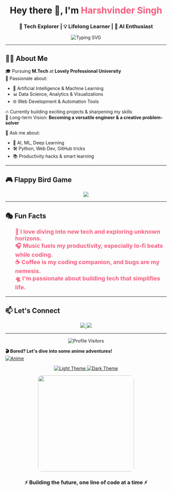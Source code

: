 <!-- HEADER -->
<h1 align="center">Hey there 👋, I'm <span style="color:#f75c7e;">Harshvinder Singh</span></h1>
<h3 align="center">🚀 Tech Explorer | 💡 Lifelong Learner | 🧠 AI Enthusiast</h3>

<p align="center">
  <img src="https://readme-typing-svg.herokuapp.com?font=Fira+Code&weight=500&size=24&pause=1000&center=true&vCenter=true&lines=⚡+Engineer+in+the+Making;🌐+Full-stack+Developer;🤖+AI+%2B+ML+Explorer;🎯+Focused+on+Growth+%26+Impact" alt="Typing SVG" />
</p>



---

## 👨‍💻 About Me

🎓 Pursuing **M.Tech** at **Lovely Professional University**  
🌱 Passionate about:
- 🤖 Artificial Intelligence & Machine Learning  
- 📊 Data Science, Analytics & Visualizations  
- 🌐 Web Development & Automation Tools  

🔥 Currently building exciting projects & sharpening my skills  
🎯 Long-term Vision: **Becoming a versatile engineer & a creative problem-solver**

💬 Ask me about:
- 📌 AI, ML, Deep Learning
- 🛠️ Python, Web Dev, GitHub tricks
- 📚 Productivity hacks & smart learning

---

## 🎮 Flappy Bird Game

<p align="center">
  <a href="https://flappybird.io/" target="_blank">
    <img src="https://img.shields.io/badge/Start%20Game-Click%20Here-ff69b4?style=for-the-badge&logo=game-controller&logoColor=white">
  </a>
</p>

---

## 🎭 Fun Facts

<p align="center">
  <ul style="list-style-type: none; color: #f75c7e; font-size: 18px; font-weight: bold;">
    <li>🧠 I love diving into new tech and exploring unknown horizons.</li>
    <li>🎧 Music fuels my productivity, especially lo-fi beats while coding.</li>
    <li>☕ Coffee is my coding companion, and bugs are my nemesis.</li>
    <li>🛸 I'm passionate about building tech that simplifies life.</li>
  </ul>
</p>

---

## 📫 Let's Connect

<p align="center">
  <a href="https://www.linkedin.com/in/harshvindersingh15122000/" target="_blank">
    <img src="https://img.shields.io/badge/-LinkedIn-%230077B5?style=for-the-badge&logo=linkedin&logoColor=white"/>
  </a>
  <a href="mailto:singh.harshvinder2000@gmail.com">
    <img src="https://img.shields.io/badge/-Gmail-D14836?style=for-the-badge&logo=gmail&logoColor=white"/>
  </a>
</p>

---
<!-- Profile Visitors Counter -->
<p align="center">
  <img src="https://profile-counter.glitch.me/HarshvinderSingh/count.svg" alt="Profile Visitors" />
</p>

**🎬 Bored? Let's dive into some anime adventures!**  
[![Anime](https://img.shields.io/badge/Anime-FC4C9C?style=for-the-badge&logo=anime&logoColor=white)](https://hianimez.to/home)

<p align="center">
  <a href="https://github.com/HARSHVINDER-SINGH">
    <img src="https://img.shields.io/badge/Theme-Light-%23FF69B4?style=for-the-badge&logo=github&logoColor=black" alt="Light Theme"/>
  </a>
  <a href="https://github.com/HARSHVINDER-SINGH">
    <img src="https://img.shields.io/badge/Theme-Dark-%23000000?style=for-the-badge&logo=github&logoColor=white" alt="Dark Theme"/>
  </a>
</p>



<p align="center">
  <img src="https://media.giphy.com/media/qgQUggAC3Pfv687qPC/giphy.gif" width="300" style="border-radius: 12px;" />
</p>

<h3 align="center">⚡ Building the future, one line of code at a time ⚡</h3>

